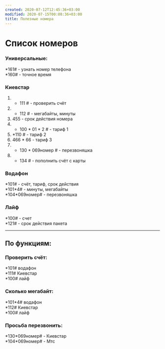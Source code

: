 ```yaml
---
created: 2020-07-12T12:45:36+03:00
modified: 2020-07-15T00:08:36+03:00
title: Полезные номера
---
```


# Список номеров

### Универсальные:    
\*161# - узнать номер телефона  
\*160# - точное время  

### Киевстар  
1.   * 111 # - проверить счёт
1. * 112 # - мегабайты, минуты
1. 455 - срок действия номера
1. * 100 * 01 * 2 # - тариф 1
1. *110 # - тариф 2
1. 466 * 66 - тариф 3
1. * 130 * 069номер # - перезвоняшка
1. * 134 # - пополнить счёт с карты


### Водафон  
\*101# - счёт, тариф, срок действия  
\*101\*4# - минуты, мегабайты  
\*104\*069номер# - перезвоняшка  

### Лайф  
\*100# - счет  
\*121# - срок действия пакета  

***

## По функциям:  
### Проверить счёт:  
\*101# водафон  
\*111# Киевстар  
\*100# лайф  

### Сколько мегабайт:  
\*101\*4# водафон  
\*112# Киевстар  
\*100# лайф  

### Просьба перезвонить:  
\*130\*069номер# - Киевстар  
\*104\*069номер# - Мтс
